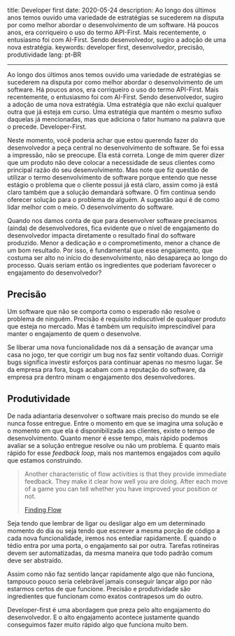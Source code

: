 title: Developer first
date: 2020-05-24
description: Ao longo dos últimos anos temos ouvido uma variedade de estratégias se sucederem na disputa por como melhor abordar o desenvolvimento de um software. Há poucos anos, era corriqueiro o uso do termo API-First. Mais recentemente, o entusiasmo foi com AI-First. Sendo desenvolvedor, sugiro a adoção de uma nova estratégia.
keywords: developer first, desenvolvedor, precisão, produtividade
lang: pt-BR

---

Ao longo dos últimos anos temos ouvido uma variedade de estratégias se sucederem na disputa por como melhor abordar o desenvolvimento de um software. Há poucos anos, era corriqueiro o uso do termo API-First. Mais recentemente, o entusiasmo foi com AI-First. Sendo desenvolvedor, sugiro a adoção de uma nova estratégia. Uma estratégia que não exclui qualquer outra que já esteja em curso. Uma estratégia que mantém o mesmo sufixo daquelas já mencionadas, mas que adiciona o fator humano na palavra que o precede. Developer-First.

Neste momento, você poderia achar que estou querendo fazer do desenvolvedor a peça central no desenvolvimento de software. Se foi essa a impressão, não se preocupe. Ela está correta. Longe de mim querer dizer que um produto não deve colocar a necessidade de seus clientes como principal razão do seu desenvolvimento. Mas note que fiz questão de utilizar o termo desenvolvimento de software porque entendo que nesse estágio o problema que o cliente possui já está claro, assim como já está claro também que a solução demandará software. O fim continua sendo oferecer solução para o problema de alguém. A sugestão aqui é de como lidar melhor com o meio. O desenvolvimento do software.

Quando nos damos conta de que para desenvolver software precisamos (ainda) de desenvolvedores, fica evidente que o nível de engajamento do desenvolvedor impacta diretamente o resultado final do software produzido. Menor a dedicação e o comprometimento, menor a chance de um bom resultado. Por isso, é fundamental que esse engajamento, que costuma ser alto no início do desenvolvimento, não desapareça ao longo do processo. Quais seriam então os ingredientes que poderiam favorecer o engajamento do desenvolvedor?

## Precisão

Um software que não se comporta como o esperado não resolve o problema de ninguém. Precisão é requisito indiscutível de qualquer produto que esteja no mercado. Mas é também um requisito imprescindível para manter o engajamento de quem o desenvolve.

Se liberar uma nova funcionalidade nos dá a sensação de avançar uma casa no jogo, ter que corrigir um bug nos faz sentir voltando duas. Corrigir bugs significa investir esforços para continuar apenas no mesmo lugar. Se da empresa pra fora, bugs acabam com a reputação do software, da empresa pra dentro minam o engajamento dos desenvolvedores.

## Produtividade

De nada adiantaria desenvolver o software mais preciso do mundo se ele nunca fosse entregue. Entre o momento em que se imagina uma solução e o momento em que ela é disponibilizada aos clientes, existe o tempo de desenvolvimento. Quanto menor é esse tempo, mais rápido podemos avaliar se a solução entregue resolve ou não um problema. E quanto mais rápido for esse *feedback loop*, mais nos mantemos engajados com aquilo que estamos construindo.

> Another characteristic of flow activities is that they provide immediate feedback. They make it clear how well you are doing. After each move of a game you can tell whether you have improved your position or not.
>
> [Finding Flow](https://www.thriftbooks.com/w/finding-flow-the-psychology-of-engagement-with-everyday-life-masterminds-series_mihaly-csikszentmihalyi/253384/#isbn=0465045138&idiq=1009114)

Seja tendo que lembrar de ligar ou desligar algo em um determinado momento do dia ou seja tendo que escrever a mesma porção de código a cada nova funcionalidade, iremos nos entediar rapidamente. E quando o tédio entra por uma porta, o engajamento sai por outra. Tarefas rotineiras devem ser automatizadas, da mesma maneira que todo padrão comum deve ser abstraído.

Assim como não faz sentido lançar rapidamente algo que não funciona, tampouco pouco seria celebrável jamais conseguir lançar algo por não estarmos certos de que funcione. Precisão e produtividade são ingredientes que funcionam como exatos contrapesos um do outro.

Developer-first é uma abordagem que preza pelo alto engajamento do desenvolvedor. E o alto engajamento acontece justamente quando conseguimos fazer muito rápido algo que funciona muito bem.

